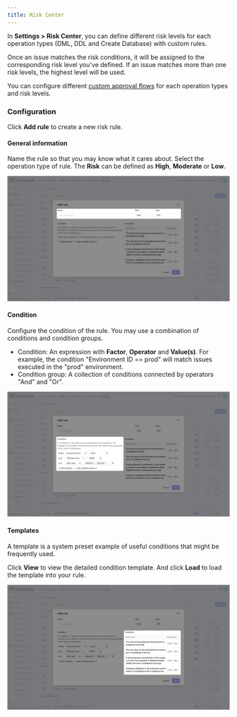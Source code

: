 ```yaml
---
title: Risk Center
---
```


In **Settings > Risk Center**, you can define different risk levels for each operation types (DML, DDL and Create Database) with custom rules.

Once an issue matches the risk conditions, it will be assigned to the corresponding risk level you've defined.
 If an issue matches more than one risk levels, the highest level will be used.

You can configure different [custom approval flows](/docs/administration/custom-approval) for each operation types and risk levels.

### Configuration

Click **Add rule** to create a new risk rule.

#### General information

Name the rule so that you may know what it cares about. Select the operation type of rule. The **Risk** can be defined as **High**, **Moderate** or **Low**.

![basic-info](/static/docs/administration/risk-center/basic-info.webp)

#### Condition

Configure the condition of the rule. You may use a combination of conditions and condition groups.

- Condition: An expression with **Factor**, **Operator** and **Value(s)**. For example, the condition "Environment ID == prod" will match issues executed in the "prod" environment.
- Condition group: A collection of conditions connected by operators "And" and "Or".

![condition](/static/docs/administration/risk-center/condition.webp)

#### Templates

A template is a system preset example of useful conditions that might be frequently used.

Click **View** to view the detailed condition template. And click **Load** to load the template into your rule.

![templates](/static/docs/administration/risk-center/templates.webp)
